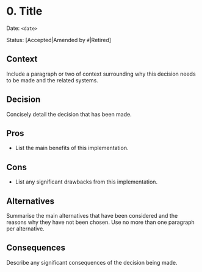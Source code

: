 # 0. Title

Date: `<date>`

Status: [Accepted|Amended by `#`|Retired]

## Context

Include a paragraph or two of context surrounding why this decision needs to be made and the related systems.

## Decision

Concisely detail the decision that has been made.

Pros
----
* List the main benefits of this implementation.

Cons
----
* List any significant drawbacks from this implementation.

## Alternatives

Summarise the main alternatives that have been considered and the reasons why they have not been chosen. Use no more than one paragraph per alternative.

## Consequences

Describe any significant consequences of the decision being made.
